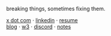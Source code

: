 breaking things, sometimes fixing them.

[x dot com](https://x.com/itssdevk) ⋅ [linkedin](https://linkedin.com/in/devansh-kukreja) ⋅ [resume](https://drive.google.com/file/d/1hCUJBy0J5ZpIz3zmU1OSlIu4dDpY_uA9/view?usp=sharing)  
[blog](https://devanshk.xyz/blog) ⋅ [w3](https://devanshk.xyz) ⋅ [discord](https://discord.com/users/880029277821763655) ⋅ [notes](https://notes.devanshk.xyz)  
